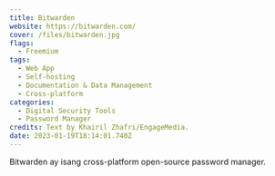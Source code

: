```yaml
---
title: Bitwarden
website: https://bitwarden.com/
cover: /files/bitwarden.jpg
flags:
  - Freemium
tags:
  - Web App
  - Self-hosting
  - Documentation & Data Management
  - Cross-platform
categories:
  - Digital Security Tools
  - Password Manager
credits: Text by Khairil Zhafri/EngageMedia.
date: 2023-01-19T18:14:01.740Z
---
```

Bitwarden ay isang cross-platform open-source password manager.